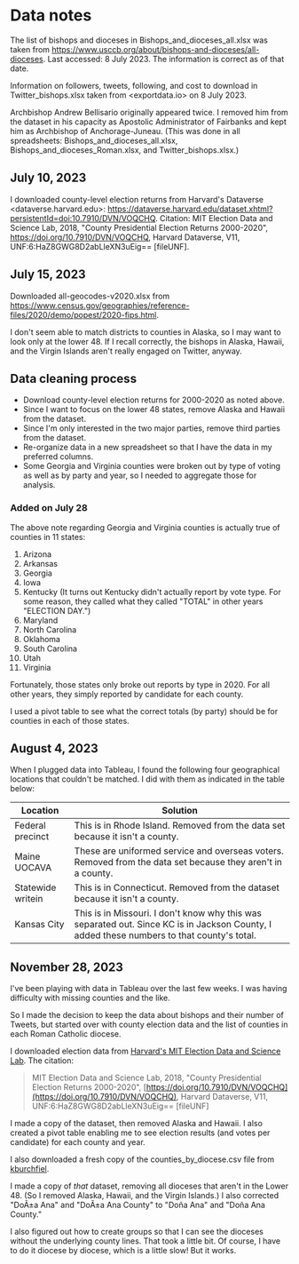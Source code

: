 # Data notes

The list of bishops and dioceses in Bishops_and_dioceses_all.xlsx was taken from <https://www.usccb.org/about/bishops-and-dioceses/all-dioceses>. Last accessed: 8 July 2023. The information is correct as of that date.

Information on followers, tweets, following, and cost to download in Twitter_bishops.xlsx taken from <exportdata.io> on 8 July 2023.

Archbishop Andrew Bellisario originally appeared twice. I removed him from the dataset in his capacity as Apostolic Administrator of Fairbanks and kept him as Archbishop of Anchorage-Juneau. (This was done in all spreadsheets: Bishops_and_dioceses_all.xlsx, Bishops_and_dioceses_Roman.xlsx, and Twitter_bishops.xlsx.)

## July 10, 2023

I downloaded county-level election returns from Harvard's Dataverse <dataverse.harvard.edu>: <https://dataverse.harvard.edu/dataset.xhtml?persistentId=doi:10.7910/DVN/VOQCHQ>. Citation: MIT Election Data and Science Lab, 2018, "County Presidential Election Returns 2000-2020", <https://doi.org/10.7910/DVN/VOQCHQ>, Harvard Dataverse, V11, UNF:6:HaZ8GWG8D2abLleXN3uEig== [fileUNF].

## July 15, 2023

Downloaded all-geocodes-v2020.xlsx from <https://www.census.gov/geographies/reference-files/2020/demo/popest/2020-fips.html>.

I don't seem able to match districts to counties in Alaska, so I may want to look only at the lower 48. If I recall correctly, the bishops in Alaska, Hawaii, and the Virgin Islands aren't really engaged on Twitter, anyway.

## Data cleaning process

- Download county-level election returns for 2000-2020 as noted above.
- Since I want to focus on the lower 48 states, remove Alaska and Hawaii from the dataset.
- Since I'm only interested in the two major parties, remove third parties from the dataset.
- Re-organize data in a new spreadsheet so that I have the data in my preferred columns.
- Some Georgia and Virginia counties were broken out by type of voting as well as by party and year, so I needed to aggregate those for analysis.
  
### Added on July 28

  The above note regarding Georgia and Virginia counties is actually true of counties in 11 states:

  1. Arizona
  2. Arkansas
  3. Georgia
  4. Iowa
  5. Kentucky (It turns out Kentucky didn't actually report by vote type. For some reason, they called what they called "TOTAL" in other years "ELECTION DAY.")
  6. Maryland
  7. North Carolina
  8. Oklahoma
  9. South Carolina
  10. Utah
  11. Virginia

Fortunately, those states only broke out reports by type in 2020. For all other years, they simply reported by candidate for each county.

I used a pivot table to see what the correct totals (by party) should be for counties in each of those states.

## August 4, 2023

When I plugged data into Tableau, I found the following four geographical locations that couldn't be matched. I did with them as indicated in the table below:

| Location          | Solution                                                                                                    |
| ----------------- | ----------------------------------------------------------------------------------------------------------- |
| Federal precinct  | This is in Rhode Island. Removed from the data set because it isn't a county.                               |
| Maine UOCAVA      | These are uniformed service and overseas voters. Removed from the data set because they aren't in a county. |
| Statewide writein | This is in Connecticut. Removed from the dataset because it isn't a county.                                 |
| Kansas City       | This is in Missouri. I don't know why this was separated out. Since KC is in Jackson County, I added these numbers to that county's total.                                                                                                            |

## November 28, 2023

I've been playing with data in Tableau over the last few weeks. I was having difficulty with missing counties and the like.

So I made the decision to keep the data about bishops and their number of Tweets, but started over with county election data and the list of counties in each Roman Catholic diocese.

I downloaded election data from [Harvard's MIT Election Data and Science Lab](https://dataverse.harvard.edu/dataset.xhtml?persistentId=doi:10.7910/DVN/VOQCHQ). The citation:

> MIT Election Data and Science Lab, 2018, "County Presidential Election Returns 2000-2020", [https://doi.org/10.7910/DVN/VOQCHQ](https://doi.org/10.7910/DVN/VOQCHQ), Harvard Dataverse, V11, UNF:6:HaZ8GWG8D2abLleXN3uEig== [fileUNF]
>
I made a copy of the dataset, then removed Alaska and Hawaii. I also created a pivot table enabling me to see election results (and votes per candidate) for each county and year.

I also downloaded a fresh copy of the counties_by_diocese.csv file from [kburchfiel](https://github.com/kburchfiel/us_diocese_mapper).

I made a copy of *that* dataset, removing all dioceses that aren't in the Lower 48. (So I removed Alaska, Hawaii, and the Virgin Islands.) I also corrected "DoÃ±a Ana" and "DoÃ±a Ana County" to "Doña Ana" and "Doña Ana County."

I also figured out how to create groups so that I can see the dioceses without the underlying county lines. That took a little bit. Of course, I have to do it diocese by diocese, which is a little slow! But it works.